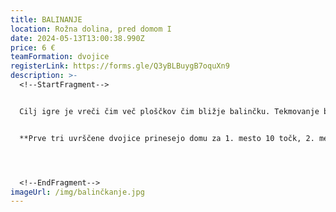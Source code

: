 ```yaml
---
title: BALINANJE
location: Rožna dolina, pred domom I
date: 2024-05-13T13:00:38.990Z
price: 6 €
teamFormation: dvojice
registerLink: https://forms.gle/Q3yBLBuygB7oquXn9
description: >-
  <!--StartFragment-->


  Cilj igre je vreči čim več ploščkov čim bližje balinčku. Tekmovanje bo na Majskih igrah potekalo v dvojicah, pri čemer so lahko dvojice mešane (moški in ženska) ali ne (dve ženski ali dva moška), vendar vsi tekmujejo skupaj. Igra je namenjena vsem študentom, tudi tistim, ki niso iz študentskih domov.


  **Prve tri uvrščene dvojice prinesejo domu za 1. mesto 10 točk, 2. mesto 8 točk in 3. mesto 6 točk. Oba tekmovalca morata biti iz istega doma, da prineseta domu točke. V primeru, da par sestavljata stanovalca različnih domov, morata ob prijavi določiti, za kateri dom nabirata točke.**




  <!--EndFragment-->
imageUrl: /img/balinčkanje.jpg
---
```

